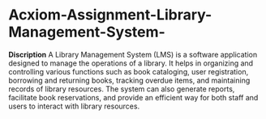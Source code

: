 # Acxiom-Assignment-Library-Management-System-
**Discription**
A Library Management System (LMS) is a software application designed to manage the operations of a library. It helps in organizing and controlling various functions such as book cataloging, user registration, borrowing and returning books, tracking overdue items, and maintaining records of library resources. The system can also generate reports, facilitate book reservations, and provide an efficient way for both staff and users to interact with library resources.
